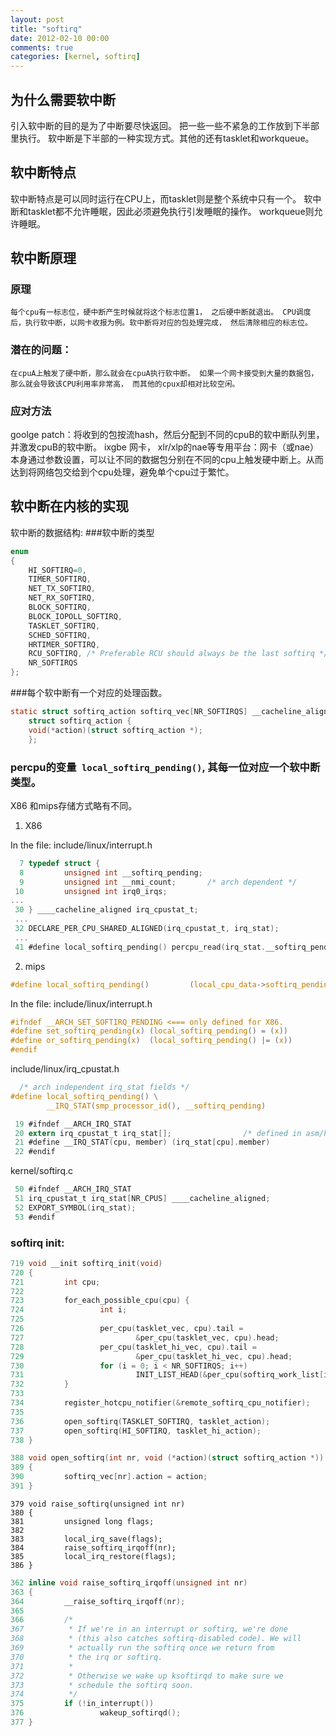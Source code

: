 ```yaml
---
layout: post
title: "softirq"
date: 2012-02-10 00:00
comments: true
categories: [kernel, softirq]
---
```


## 为什么需要软中断

  引入软中断的目的是为了中断要尽快返回。 把一些一些不紧急的工作放到下半部里执行。 软中断是下半部的一种实现方式。其他的还有tasklet和workqueue。

## 软中断特点

  软中断特点是可以同时运行在CPU上，而tasklet则是整个系统中只有一个。 软中断和tasklet都不允许睡眠，因此必须避免执行引发睡眠的操作。 workqueue则允许睡眠。

## 软中断原理

### 原理

    每个cpu有一标志位，硬中断产生时候就将这个标志位置1， 之后硬中断就退出。 CPU调度后，执行软中断，以网卡收报为例。软中断将对应的包处理完成， 然后清除相应的标志位。

### 潜在的问题：

    在cpuA上触发了硬中断，那么就会在cpuA执行软中断。 如果一个网卡接受到大量的数据包，那么就会导致该CPU利用率非常高， 而其他的cpux却相对比较空闲。

### 应对方法

  goolge patch：将收到的包按流hash，然后分配到不同的cpuB的软中断队列里，并激发cpuB的软中断。 ixgbe 网卡， xlr/xlp的nae等专用平台：网卡（或nae）本身通过参数设置，可以让不同的数据包分别在不同的cpu上触发硬中断上。从而达到将网络包交给到个cpu处理，避免单个cpu过于繁忙。

## 软中断在内核的实现

软中断的数据结构:
###软中断的类型
```c
enum
{
    HI_SOFTIRQ=0,
    TIMER_SOFTIRQ,
    NET_TX_SOFTIRQ,
    NET_RX_SOFTIRQ,
    BLOCK_SOFTIRQ,
    BLOCK_IOPOLL_SOFTIRQ,
    TASKLET_SOFTIRQ,
    SCHED_SOFTIRQ,
    HRTIMER_SOFTIRQ,
    RCU_SOFTIRQ, /* Preferable RCU should always be the last softirq */
    NR_SOFTIRQS
};
```
###每个软中断有一个对应的处理函数。
```c
static struct softirq_action softirq_vec[NR_SOFTIRQS] __cacheline_aligned_in_smp;
    struct softirq_action {
    void(*action)(struct softirq_action *);
    };
```
### percpu的变量` local_softirq_pending()`, 其每一位对应一个软中断类型。
X86 和mips存储方式略有不同。

1. X86

  In the file: include/linux/interrupt.h

```c
  7 typedef struct {
  8         unsigned int __softirq_pending;
  9         unsigned int __nmi_count;       /* arch dependent */
 10         unsigned int irq0_irqs;
...
 30 } ____cacheline_aligned irq_cpustat_t;
 ...
 32 DECLARE_PER_CPU_SHARED_ALIGNED(irq_cpustat_t, irq_stat);
 ...
 41 #define local_softirq_pending() percpu_read(irq_stat.__softirq_pending)
```

2. mips

```c
#define local_softirq_pending()         (local_cpu_data->softirq_pending)
```

In the file: include/linux/interrupt.h

```c
#ifndef __ARCH_SET_SOFTIRQ_PENDING <=== only defined for X86.
#define set_softirq_pending(x) (local_softirq_pending() = (x))
#define or_softirq_pending(x)  (local_softirq_pending() |= (x))
#endif
```

include/linux/irq_cpustat.h

```c
  /* arch independent irq_stat fields */
#define local_softirq_pending() \
        __IRQ_STAT(smp_processor_id(), __softirq_pending)

 19 #ifndef __ARCH_IRQ_STAT
 20 extern irq_cpustat_t irq_stat[];                /* defined in asm/hardirq.h */
 21 #define __IRQ_STAT(cpu, member) (irq_stat[cpu].member)
 22 #endif
```
kernel/softirq.c

```c
 50 #ifndef __ARCH_IRQ_STAT
 51 irq_cpustat_t irq_stat[NR_CPUS] ____cacheline_aligned;
 52 EXPORT_SYMBOL(irq_stat);
 53 #endif
```

### softirq init:
```c
719 void __init softirq_init(void)
720 {
721         int cpu;
722 
723         for_each_possible_cpu(cpu) {
724                 int i;
725 
726                 per_cpu(tasklet_vec, cpu).tail =
727                         &per_cpu(tasklet_vec, cpu).head;
728                 per_cpu(tasklet_hi_vec, cpu).tail =
729                         &per_cpu(tasklet_hi_vec, cpu).head;
730                 for (i = 0; i < NR_SOFTIRQS; i++)
731                         INIT_LIST_HEAD(&per_cpu(softirq_work_list[i], cpu));
732         }
733 
734         register_hotcpu_notifier(&remote_softirq_cpu_notifier);
735 
736         open_softirq(TASKLET_SOFTIRQ, tasklet_action);
737         open_softirq(HI_SOFTIRQ, tasklet_hi_action);
738 }
```
```c
388 void open_softirq(int nr, void (*action)(struct softirq_action *))
389 {
390         softirq_vec[nr].action = action;
391 }
```

```
379 void raise_softirq(unsigned int nr)
380 {
381         unsigned long flags;
382 
383         local_irq_save(flags);
384         raise_softirq_irqoff(nr);
385         local_irq_restore(flags);
386 }
```

```c
362 inline void raise_softirq_irqoff(unsigned int nr)
363 {
364         __raise_softirq_irqoff(nr);
365 
366         /*
367          * If we're in an interrupt or softirq, we're done
368          * (this also catches softirq-disabled code). We will
369          * actually run the softirq once we return from
370          * the irq or softirq.
371          *
372          * Otherwise we wake up ksoftirqd to make sure we
373          * schedule the softirq soon.
374          */
375         if (!in_interrupt())
376                 wakeup_softirqd();
377 }
```
